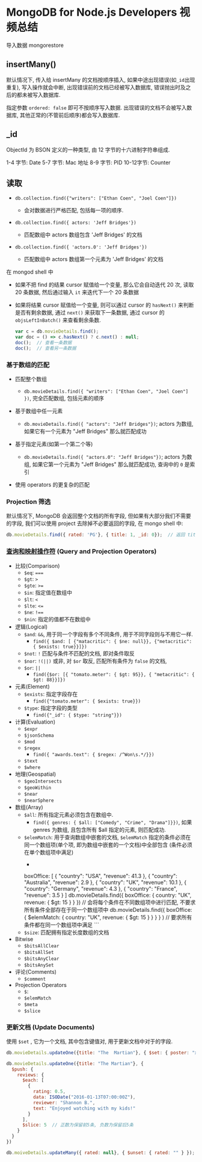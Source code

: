# MongoDB for Node.js Developers 视频总结

导入数据 mongorestore

## insertMany()

默认情况下, 传入给 insertMany 的文档按顺序插入, 如果中途出现错误(如`_id`出现重复), 写入操作就会中断, 出现错误前的文档已经被写入数据库, 错误抛出时及之后的都未被写入数据库.

指定参数 `ordered: false` 即可不按顺序写入数据. 出现错误的文档不会被写入数据库, 其他正常的(不管前后顺序)都会写入数据库.

## _id

ObjectId 为 BSON 定义的一种类型, 由 12 字节的十六进制字符串组成.

1-4 字节: Date
5-7 字节: Mac 地址
8-9 字节: PID
10-12字节: Counter

## 读取



- `db.collection.find({"writers": ["Ethan Coen", "Joel Coen"]})`
  - 会对数据进行严格匹配, 包括每一项的顺序.

- `db.collection.find({ actors: 'Jeff Bridges'})`
  - 匹配数组中 actors 数组包含 'Jeff Bridges' 的文档

- `db.collection.find({ 'actors.0': 'Jeff Bridges'})`
  - 匹配数组中 actors 数组第一个元素为 'Jeff Bridges' 的文档

在 mongod shell 中

- 如果不把 find 的结果 cursor 赋值给一个变量, 那么它会自动迭代 20 次, 读取 20 条数据, 然后通过输入 `it` 来迭代下一个 20 条数据
- 如果将结果 cursor 赋值给一个变量, 则可以通过 cursor 的 `hasNext()` 来判断是否有剩余数据, 通过 `next()` 来获取下一条数据, 通过 cursor 的 `objsLeftInBatch()` 来查看剩余条数.

  ```js
  var c = db.movieDetails.find();
  var doc = () => c.hasNext() ? c.next() : null;
  doc();  // 查看一条数据
  doc();  // 查看另一条数据
  ```

### 基于数组的匹配

- 匹配整个数组
  - `db.movieDetails.find({ "writers": ["Ethan Coen", "Joel Coen"] })`, 完全匹配数组, 包括元素的顺序

- 基于数组中任一元素
  - `db.movieDetails.find({ "actors": "Jeff Bridges"})`; actors 为数组, 如果它有一个元素为 "Jeff Bridges" 那么就匹配成功

- 基于指定元素(如第一个第二个等)
  - `db.movieDetails.find({ "actors.0": "Jeff Bridges"})`; actors 为数组, 如果它第一个元素为 "Jeff Bridges" 那么就匹配成功, 查询中的 `0` 是索引

- 使用 operators 的更复杂的匹配

### Projection 筛选

默认情况下, MongoDB 会返回整个文档的所有字段, 但如果有大部分我们不需要的字段, 我们可以使用 project 去除掉不必要返回的字段, 在 mongo shell 中:

```js
db.movieDetails.find({ rated: 'PG'}, { title: 1, _id: 0});  // 返回 title 字段, 默认情况下会返回 _id 字段, 所以需要指定 _id 为 0 来去除
```

### [查询和映射操作符](https://docs.mongodb.com/manual/reference/operator/query/) (Query and Projection Operators)

- 比较(Comparison)
  - `$eq`: `===`
  - `$gt`: `>`
  - `$gte`: `>=`
  - `$in`: 指定值在数组中
  - `$lt`: `<`
  - `$lte`: `<=`
  - `$ne`: `!==`
  - `$nin`: 指定的值都不在数组中
- 逻辑(Logical)
  - `$and`: `&&`, 用于同一个字段有多个不同条件, 用于不同字段则与不用它一样.
    - `find({ $and: [ {"matacritic": { $ne: null}}, {"metacritic": { $exists: true}}]})`
  - `$not`: `!` 匹配与条件不匹配的文档, 即对条件取反
  - `$nor`: `!(||)` 或非, 对 `$or` 取反, 匹配所有条件为 `false` 的文档,
  - `$or`: `||`
    - `find({$or: [{ "tomato.meter": { $gt: 95}}, { "metacritic": { $gt: 88}}]})`
- 元素(Element)
  - `$exists`: 指定字段存在
    - `find({"tomato.meter": { $exists: true}})`
  - `$type`: 指定字段的类型
    - `find({"_id": { $type: "string"}})`
- 计算(Evaluation)
  - `$expr`
  - `$jsonSchema`
  - `$mod`
  - `$regex`
    - `find({ "awards.text": { $regex: /^Won\s.*/}})`
  - `$text`
  - `$where`
- 地理(Geospatial)
  - `$geoIntersects`
  - `$geoWithin`
  - `$near`
  - `$nearSphere`
- 数组(Array)
  - `$all`: 所有指定元素必须包含在数组中.
    - `find({ genres: { $all: ["Comedy", "Crime", "Drama"]}})`, 如果 genres 为数组, 且包含所有 $all 指定的元素, 则匹配成功.
  - `$elemMatch`: 用于查询数组中嵌套的文档, `$elemMatch` 指定的条件必须在同一个数组项(单个项, 即为数组中嵌套的一个文档)中全部包含 (条件必须在单个数组项中满足)
    - ```js
    boxOffice: [ { "country": "USA", "revenue": 41.3 },
             { "country": "Australia", "revenue": 2.9 },
             { "country": "UK", "revenue": 10.1 },
             { "country": "Germany", "revenue": 4.3 },
             { "country": "France", "revenue": 3.5 } ]
        db.movieDetails.find({ boxOffice: { country: "UK", revenue: { $gt: 15 } } })  // 会将每个条件在不同数组项中进行匹配, 不要求所有条件全部存在于同一个数组项中
        db.movieDetails.find({ boxOffice: { $elemMatch: { country: "UK", revenue: { $gt: 15 } } } } )   // 要求所有条件都在同一个数组项中满足
        ```
  - `$size`: 匹配拥有指定长度数组的文档
- Bitwise
  - `$bitsAllClear`
  - `$bitsAllSet`
  - `$bitsAnyClear`
  - `$bitsAnySet`
- 评论(Comments)
  - `$comment`
- Projection Operators
  - `$`:
  - `$elemMatch`
  - `$meta`
  - `$slice`

### 更新文档 (Update Documents)

使用 `$set` , 它为一个文档, 其中包含键值对, 用于更新文档中对于的字段.

```js
db.movieDetails.updateOne({title: "The  Martian"}, { $set: { poster: "xxxxx"}})
```

```js
db.movieDetails.updateOne({title: "The Martian"}, {
  $push: {
    reviews: {
      $each: [
        {
          rating: 0.5,
          data: ISODate("2016-01-13T07:00:00Z"),
          reviewer: "Shannon B.",
          text: "Enjoyed watching with my kids!"
        }
      ],
      $slice: 5  // 正数为保留前5条, 负数为保留后5条
    }
  }
})
```

```js
db.moiveDetails.updateMany({ rated: null}, { $unset: { rated: "" } });  // 移除该字段, 这里指定空字符串或其它值都可以
```
